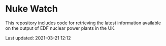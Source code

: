 # Nuke Watch

This repository includes code for retrieving the latest information available on the output of EDF nuclear power plants in the UK.

Last updated: 2021-03-21 12:12